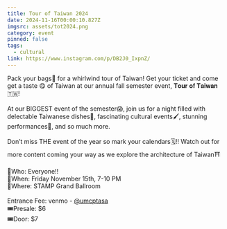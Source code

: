```yaml
---
title: Tour of Taiwan 2024
date: 2024-11-16T00:00:10.827Z
imgsrc: assets/tot2024.png
category: event
pinned: false
tags:
  - cultural
link: https://www.instagram.com/p/DB2J0_IxpnZ/
---
```

Pack your bags🧳 for a whirlwind tour of Taiwan! Get your ticket and come get a taste 😋 of Taiwan at our annual fall semester event, 𝐓𝐨𝐮𝐫 𝐨𝐟 𝐓𝐚𝐢𝐰𝐚𝐧🇹🇼!\
\
At our BIGGEST event of the semester😱, join us for a night filled with delectable Taiwanese dishes🍜, fascinating cultural events🖌️, stunning performances💃, and so much more.\
\
Don’t miss THE event of the year so mark your calendars🗓️!! Watch out for more content coming your way as we explore the architecture of Taiwan⛩️\
\
🍡Who: Everyone!!\
🍡When: Friday November 15th, 7-10 PM\
🍡Where: STAMP Grand Ballroom\
\
Entrance Fee: venmo - [@umcptasa](https://account.venmo.com/u/umcptasa)\
🎟️Presale: $6\
🎟️Door: $7
